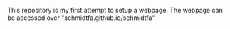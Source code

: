 This repository is my first attempt to setup a webpage. The webpage can be accessed over "schmidtfa.github.io/schmidtfa"
